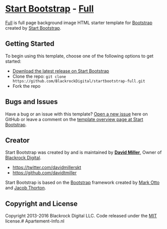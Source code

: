 # [Start Bootstrap](http://startbootstrap.com/) - [Full](http://startbootstrap.com/template-overviews/full/)

[Full](http://startbootstrap.com/template-overviews/full/) is full page background image HTML starter template for [Bootstrap](http://getbootstrap.com/) created by [Start Bootstrap](http://startbootstrap.com/).

## Getting Started

To begin using this template, choose one of the following options to get started:
* [Download the latest release on Start Bootstrap](http://startbootstrap.com/template-overviews/full/)
* Clone the repo: `git clone https://github.com/BlackrockDigital/startbootstrap-full.git`
* Fork the repo

## Bugs and Issues

Have a bug or an issue with this template? [Open a new issue](https://github.com/BlackrockDigital/startbootstrap-full/issues) here on GitHub or leave a comment on the [template overview page at Start Bootstrap](http://startbootstrap.com/template-overviews/full/).

## Creator

Start Bootstrap was created by and is maintained by **[David Miller](http://davidmiller.io/)**, Owner of [Blackrock Digital](http://blackrockdigital.io/).

* https://twitter.com/davidmillerskt
* https://github.com/davidtmiller

Start Bootstrap is based on the [Bootstrap](http://getbootstrap.com/) framework created by [Mark Otto](https://twitter.com/mdo) and [Jacob Thorton](https://twitter.com/fat).

## Copyright and License

Copyright 2013-2016 Blackrock Digital LLC. Code released under the [MIT](https://github.com/BlackrockDigital/startbootstrap-full/blob/gh-pages/LICENSE) license.# Apartement-Info.nl
